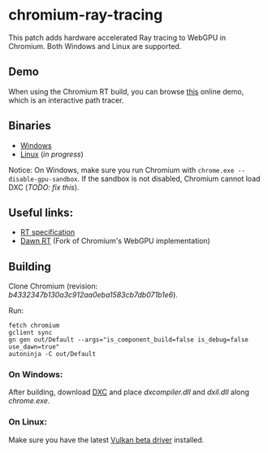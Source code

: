 # chromium-ray-tracing

This patch adds hardware accelerated Ray tracing to WebGPU in Chromium. Both Windows and Linux are supported.

## Demo

When using the Chromium RT build, you can browse [this](https://maierfelix.github.io/chromium-ray-tracing-demo/) online demo, which is an interactive path tracer.

## Binaries
 - [Windows](https://github.com/maierfelix/chromium-ray-tracing/releases/download/0.0.1/Chromium-RT-win64.zip)
 - [Linux](#) (*in progress*)

Notice: On Windows, make sure you run Chromium with `chrome.exe --disable-gpu-sandbox`. If the sandbox is not disabled, Chromium cannot load DXC (*TODO: fix this*).

## Useful links:
 - [RT specification](https://github.com/maierfelix/dawn-ray-tracing/blob/master/RT_SPEC.md)
 - [Dawn RT](https://github.com/maierfelix/dawn-ray-tracing) (Fork of Chromium's WebGPU implementation)

## Building

Clone Chromium (revision: *b4332347b130a3c912aa0eba1583cb7db071b1e6*).<br/>

Run:
````
fetch chromium
gclient sync
gn gen out/Default --args="is_component_build=false is_debug=false use_dawn=true"
autoninja -C out/Default
````

### On Windows:
After building, download [DXC](https://github.com/microsoft/DirectXShaderCompiler/releases) and place *dxcompiler.dll* and *dxil.dll* along *chrome.exe*.<br/>

### On Linux:
Make sure you have the latest [Vulkan beta driver](https://developer.nvidia.com/vulkan-driver) installed.

